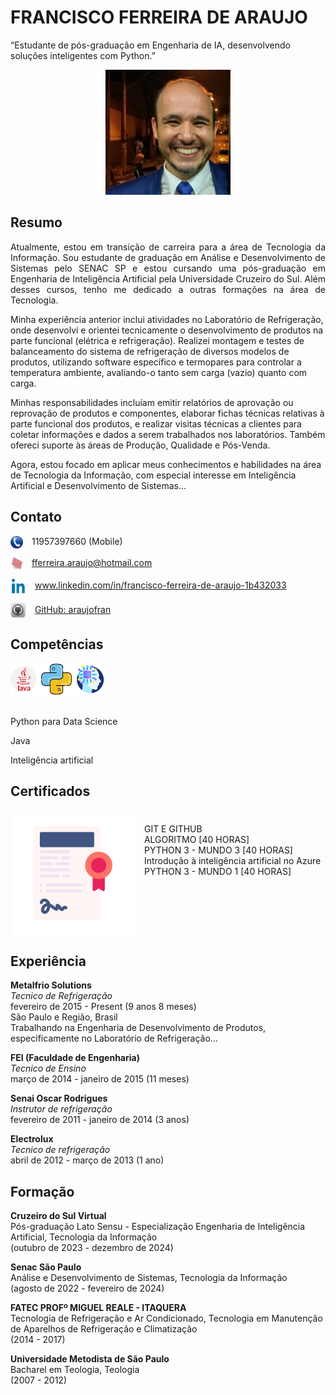# FRANCISCO FERREIRA DE ARAUJO
“Estudante de pós-graduação em Engenharia de IA, desenvolvendo soluções inteligentes com Python.”

<div align="center">
  <img src="./fotos/FotoFran.jpeg" alt="FotoFran">
</div>

## Resumo 

<p align="justify">
Atualmente, estou em transição de carreira para a área de Tecnologia da Informação. Sou estudante de graduação em Análise e Desenvolvimento de Sistemas pelo SENAC SP e estou cursando uma pós-graduação em Engenharia de Inteligência Artificial pela Universidade Cruzeiro do Sul. Além desses cursos, tenho me dedicado a outras formações na área de Tecnologia.

Minha experiência anterior inclui atividades no Laboratório de Refrigeração, onde desenvolvi e orientei tecnicamente o desenvolvimento de produtos na parte funcional (elétrica e refrigeração). Realizei montagem e testes de balanceamento do sistema de refrigeração de diversos modelos de produtos, utilizando software específico e termopares para controlar a temperatura ambiente, avaliando-o tanto sem carga (vazio) quanto com carga.

Minhas responsabilidades incluíam emitir relatórios de aprovação ou reprovação de produtos e componentes, elaborar fichas técnicas relativas à parte funcional dos produtos, e realizar visitas técnicas a clientes para coletar informações e dados a serem trabalhados nos laboratórios. Também ofereci suporte às áreas de Produção, Qualidade e Pós-Venda.

Agora, estou focado em aplicar meus conhecimentos e habilidades na área de Tecnologia da Informação, com especial interesse em Inteligência Artificial e Desenvolvimento de Sistemas...
</p>


## Contato

 
<img src="./fotos/telefone.png" alt="telefone" width="20" height="20" style="margin-right: 10px; vertical-align: middle;" >     11957397660 (Mobile) 

<img src="./fotos/mail-146645_1280.png" alt="mail" width ="20" height="20" style="margin-right: 10px; vertical-align: middle;" > fferreira.araujo@hotmail.com  

<img src="./fotos/instagram.png" alt="instagram" width="25" height="25" style="margin-right: 10px; vertical-align: middle;"> www.linkedin.com/in/francisco-ferreira-de-araujo-1b432033
 
<img src="./fotos/github-154769_1280.png" alt="github" width="25" height="25" style="margin-right: 10px; vertical-align: middle;"> [GitHub: araujofran](https://github.com/araujofran)



<div style="text-align: left;">
  <h2>Competências</h2>
  <img src="./fotos/habilidades.png" alt="github" width="150" height="50" style="margin-right: 10px; vertical-align: middle; margin-bottom: 20px;">
</div>
<p>Python para Data Science</p>
<p>Java</p>
<p>Inteligência artificial</p>



<div style="text-align: left;">
  <h2>Certificados</h2>
  <img src="./fotos/certificado.png" alt="certificado" style="width: auto; height: 200px; margin-right: 10px; vertical-align: middle;">
  <ul style="list-style: none; padding: 0; display: inline-block; text-align: left;">
    <li>GIT E GITHUB</li>
    <li>ALGORITMO [40 HORAS]</li>
    <li>PYTHON 3 - MUNDO 3 [40 HORAS]</li>
    <li>Introdução à inteligência artificial no Azure</li>
    <li>PYTHON 3 - MUNDO 1 [40 HORAS]</li>
  </ul>
</div>



## Experiência

**Metalfrio Solutions**  
_Tecnico de Refrigeração_  
fevereiro de 2015 - Present (9 anos 8 meses)  
São Paulo e Região, Brasil  
Trabalhando na Engenharia de Desenvolvimento de Produtos, especificamente no Laboratório de Refrigeração…

**FEI (Faculdade de Engenharia)**  
_Tecnico de Ensino_  
março de 2014 - janeiro de 2015 (11 meses)

**Senai Oscar Rodrigues**  
_Instrutor de refrigeração_  
fevereiro de 2011 - janeiro de 2014 (3 anos)

**Electrolux**  
_Tecnico de refrigeração_  
abril de 2012 - março de 2013 (1 ano)

## Formação

**Cruzeiro do Sul Virtual**  
Pós-graduação Lato Sensu - Especialização Engenharia de Inteligência Artificial, Tecnologia da Informação  
(outubro de 2023 - dezembro de 2024)

**Senac São Paulo**  
Análise e Desenvolvimento de Sistemas, Tecnologia da Informação  
(agosto de 2022 - fevereiro de 2024)

**FATEC PROFº MIGUEL REALE - ITAQUERA**  
Tecnologia de Refrigeração e Ar Condicionado, Tecnologia em Manutenção de Aparelhos de Refrigeração e Climatização  
(2014 - 2017)

**Universidade Metodista de São Paulo**  
Bacharel em Teologia, Teologia  
(2007 - 2012)
